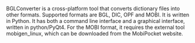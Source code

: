 BGLConverter is a cross-platform tool that converts dictionary files into other
formats. Supported formats are BGL, DIC, OPF and MOBI.
It is written in Python. It has both a command line interface and a graphical
interface, written in python/PyQt4.
For the MOBI format, it requires the external tool mobigen\_linux, which can be
downloaded from the MobiPocket website.